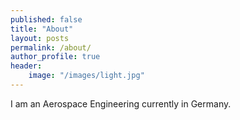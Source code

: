 ```yaml
---
published: false
title: "About"
layout: posts
permalink: /about/
author_profile: true
header:
    image: "/images/light.jpg"
---
```


I am an Aerospace Engineering currently in Germany.
